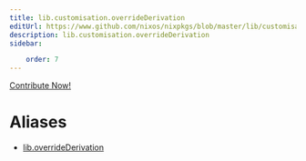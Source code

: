 ```yaml
---
title: lib.customisation.overrideDerivation
editUrl: https://www.github.com/nixos/nixpkgs/blob/master/lib/customisation.nix#L40C24
description: lib.customisation.overrideDerivation
sidebar:

    order: 7
---
```


<a href="https://www.github.com/nixos/nixpkgs/blob/master/lib/customisation.nix#L40C24">Contribute Now!</a>


# Aliases

- [lib.overrideDerivation](./reference/lib/lib-overrideDerivation)



